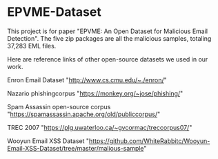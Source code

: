 # EPVME-Dataset
This project is for paper "EPVME: An Open Dataset for Malicious Email Detection".
The five zip packages are all the malicious samples, totaling 37,283 EML files.

Here are reference links of other open-source datasets we used in our work.

Enron Email Dataset "http://www.cs.cmu.edu/~./enron/"

Nazario phishingcorpus "https://monkey.org/~jose/phishing/"

Spam Assassin open-source corpus "https://spamassassin.apache.org/old/publiccorpus/"

TREC 2007 "https://plg.uwaterloo.ca/~gvcormac/treccorpus07/"

Wooyun Email XSS Dataset "https://github.com/WhiteRabbitc/Wooyun-Email-XSS-Dataset/tree/master/malious-sample"
